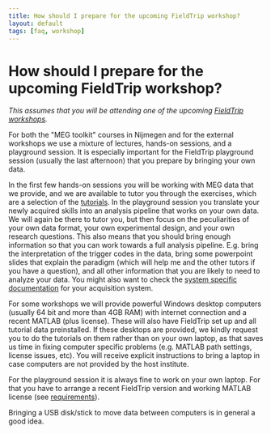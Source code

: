```yaml
---
title: How should I prepare for the upcoming FieldTrip workshop?
layout: default
tags: [faq, workshop]
---
```


# How should I prepare for the upcoming FieldTrip workshop?

*This assumes that you will be attending one of the upcoming [FieldTrip workshops](/workshop).*

For both the "MEG toolkit" courses in Nijmegen and for the external workshops we use a mixture of lectures, hands-on sessions, and a playground session. It is especially important for the FieldTrip playground session (usually the last afternoon) that you prepare by bringing your own data.

In the first few hands-on sessions you will be working with MEG data that we provide, and we are available to tutor you through the exercises, which are a selection of the [tutorials](/tutorial). In the playground session you translate your newly acquired skills into an analysis pipeline that works on your own data. We will again be there to tutor you, but then focus on the peculiarities of your own data format, your own experimental design, and your own research questions. This also means that you should bring enough information so that you can work towards a full analysis pipeline. E.g. bring the interpretation of the trigger codes in the data, bring some powerpoint slides that explain the paradigm (which will help me and the other tutors if you have a question), and all other information that you are likely to need to analyze your data. You might also want to check the [system specific documentation](/reading_data#getting_started_with_particular_meg_data_types) for your acquisition system.

For some workshops we will provide powerful Windows desktop computers (usually 64 bit and more than 4GB RAM) with internet connection and a recent MATLAB (plus license). These will also have FieldTrip set up and all tutorial data preinstalled. If these desktops are provided, we kindly request you to do the tutorials on them rather than on your own laptop, as that saves us time in fixing computer specific problems (e.g. MATLAB path settings, license issues, etc). You will receive explicit instructions to bring a laptop in case computers are not provided by the host institute.

For the playground session it is always fine to work on your own laptop. For that you have to arrange a recent FieldTrip version and working MATLAB license (see [requirements](/faq/requirements)).

Bringing a USB disk/stick to move data between computers is in general a good idea.
